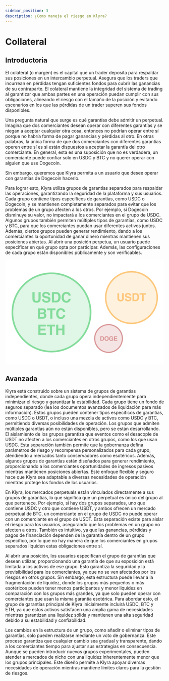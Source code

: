 ```yaml
---
sidebar_position: 3
description: ¿Como maneja el riesgo en Klyra?
---
```


# Collateral

## Introductoria
El colateral (o margen) es el capital que un trader deposita para respaldar sus posiciones en un intercambio perpetual. Asegura que los traders que incurrean en pérdidas tengan suficientes fondos para cubrir las ganancias de su contraparte. El colateral mantiene la integridad del sistema de trading al garantizar que ambas partes en una operación puedan cumplir con sus obligaciones, alineando el riesgo con el tamaño de la posición y evitando escenarios en los que las pérdidas de un trader superen sus fondos disponibles.

Una pregunta natural que surge es qué garantías debe admitir un perpetual. Imagina que dos comerciantes desean operar con diferentes garantías y se niegan a aceptar cualquier otra cosa, entonces no podrían operar entre sí porque no habría forma de pagar ganancias y pérdidas al otro. En otras palabras, la única forma de que dos comerciantes con diferentes garantías operen entre sí es si están dispuestos a aceptar la garantía del otro comerciante. En general, esta es una suposición que no es verdadera, un comerciante puede confiar solo en USDC y BTC y no querer operar con alguien que use Dogecoin.

Sin embargo, queremos que Klyra permita a un usuario que desee operar con garantías de Dogecoin hacerlo.

Para lograr esto, Klyra utiliza grupos de garantías separados para respaldar las operaciones, garantizando la seguridad de la plataforma y sus usuarios. Cada grupo contiene tipos específicos de garantías, como USDC o Dogecoin, y se mantienen completamente separados para evitar que los problemas de un grupo afecten a los otros. Por ejemplo, si Dogecoin disminuye su valor, no impactará a los comerciantes en el grupo de USDC. Algunos grupos también permiten múltiples tipos de garantías, como USDC y BTC, para que los comerciantes puedan usar diferentes activos juntos. Además, ciertos grupos pueden generar rendimiento, dando a los comerciantes la oportunidad de ganar dinero mientras mantienen sus posiciones abiertas. Al abrir una posición perpetua, un usuario puede especificar en qué grupo opta por participar. Además, las configuraciones de cada grupo están disponibles públicamente y son verificables.

<div style={{ display: 'flex', justifyContent: 'center' }}>

![Collateral pools img](../../../../../static/img/collateral.png)

</div>

## Avanzada
Klyra está construido sobre un sistema de grupos de garantías independientes, donde cada grupo opera independientemente para minimizar el riesgo y garantizar la estabilidad. Cada grupo tiene un fondo de seguros separado (lea los documentos avanzados de liquidación para más información). Estos grupos pueden contener tipos específicos de garantías, como USDC o USDT, o incluso una mezcla de activos como USDC y BTC, permitiendo diversas posibilidades de operación. Los grupos que admiten múltiples garantías aún no están disponibles, pero se están desarrollando. El aislamiento de los grupos garantiza que eventos como el desacople de USDT no afecten a los comerciantes en otros grupos, como los que usan USDC. Esta separación también permite que la gobernanza defina parámetros de riesgo y recompensa personalizados para cada grupo, atendiendo a mercados tanto conservadores como esotéricos. Además, algunos grupos de garantías están diseñados para generar rendimiento, proporcionando a los comerciantes oportunidades de ingresos pasivos mientras mantienen posiciones abiertas. Este enfoque flexible y seguro hace que Klyra sea adaptable a diversas necesidades de operación mientras protege los fondos de los usuarios.

En Klyra, los mercados perpetuals están vinculados directamente a sus grupos de garantías, lo que significa que un perpetual es único del grupo al que pertenece. Por ejemplo, si hay dos grupos separados, uno que contiene USDC y otro que contiene USDT, y ambos ofrecen un mercado perpetual de BTC, un comerciante en el grupo de USDC no puede operar con un comerciante en el grupo de USDT. Esta separación existe para aislar el riesgo para los usuarios, asegurando que los problemas en un grupo no afecten a otros. También es intuitivo, ya que las ganancias, pérdidas y pagos de financiación dependen de la garantía dentro de un grupo específico, por lo que no hay manera de que los comerciantes en grupos separados liquiden estas obligaciones entre sí.

Al abrir una posición, los usuarios especifican el grupo de garantías que desean utilizar, proporcionando una garantía de que su exposición está limitada a los activos de ese grupo. Esto garantiza la seguridad y la previsibilidad para los comerciantes, ya que no se ven afectados por los riesgos en otros grupos. Sin embargo, esta estructura puede llevar a la fragmentación de liquidez, donde los grupos más pequeños o más esotéricos pueden tener menos participantes y menor liquidez en comparación con los grupos más grandes, ya que solo pueden operar con comerciantes que usan la misma garantía esotérica. Para abordar esto, el grupo de garantías principal de Klyra inicialmente incluirá USDC, BTC y ETH, ya que estos activos satisfacen una amplia gama de necesidades mientras garantizan una liquidez sólida y mantienen una alta seguridad debido a su estabilidad y confiabilidad.

Los cambios en la estructura de un grupo, como añadir o eliminar tipos de garantías, solo pueden realizarse mediante un voto de gobernanza. Este proceso garantiza que cualquier cambio sea gradual y transparente, dando a los comerciantes tiempo para ajustar sus estrategias en consecuencia. Aunque se pueden introducir nuevos grupos experimentales, pueden atender a mercados de nicho con una liquidez inherentemente menor que los grupos principales. Este diseño permite a Klyra apoyar diversas necesidades de operación mientras mantiene límites claros para la gestión de riesgos.